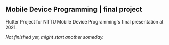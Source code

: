 ## Mobile Device Programming | final project

Flutter Project for NTTU Mobile Device Programming's final presentation at 2021.

*Not finished yet, might start another someday.*
